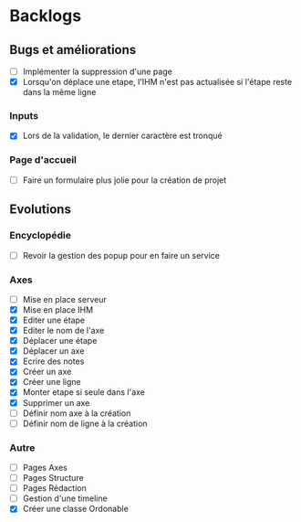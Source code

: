  # Backlogs

 ## Bugs et améliorations
 - [ ] Implémenter la suppression d'une page
 - [x] Lorsqu'on déplace une etape, l'IHM n'est pas actualisée si l'étape reste dans la même ligne

 ### Inputs
 - [x] Lors de la validation, le dernier caractère est tronqué

 ### Page d'accueil
 - [ ] Faire un formulaire plus jolie pour la création de projet



 ## Evolutions

 ### Encyclopédie
 - [ ] Revoir la gestion des popup pour en faire un service
 
 ### Axes
 - [ ] Mise en place serveur
 - [x] Mise en place IHM
 - [x] Editer une étape
 - [x] Editer le nom de l'axe
 - [x] Déplacer une étape
 - [x] Déplacer un axe
 - [x] Ecrire des notes
 - [x] Créer un axe
 - [x] Créer une ligne
 - [x] Monter etape si seule dans l'axe
 - [x] Supprimer un axe
 - [ ] Définir nom axe à la création
 - [ ] Définir nom de ligne à la création
 
 ### Autre
 - [ ] Pages Axes
 - [ ] Pages Structure
 - [ ] Pages Rédaction
 - [ ] Gestion d'une timeline
 - [x] Créer une classe Ordonable